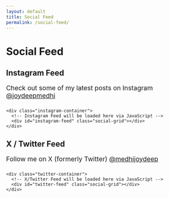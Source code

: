 ```yaml
---
layout: default
title: Social Feed
permalink: /social-feed/
---
```


# Social Feed

<div class="section">
  <h2 class="section-title">Instagram Feed</h2>
  <div class="instagram-feed">
    <p class="feed-intro">Check out some of my latest posts on Instagram <a href="https://instagram.com/joydeepmedhi" target="_blank" rel="noopener">@joydeepmedhi</a></p>
    
    <div class="instagram-container">
      <!-- Instagram Feed will be loaded here via JavaScript -->
      <div id="instagram-feed" class="social-grid"></div>
    </div>
  </div>
</div>

<div class="section">
  <h2 class="section-title">X / Twitter Feed</h2>
  <div class="twitter-feed">
    <p class="feed-intro">Follow me on X (formerly Twitter) <a href="https://x.com/medhijoydeep" target="_blank" rel="noopener">@medhijoydeep</a></p>
    
    <div class="twitter-container">
      <!-- X/Twitter Feed will be loaded here via JavaScript -->
      <div id="twitter-feed" class="social-grid"></div>
    </div>
  </div>
</div>

<script>
  // This is a simplified version that would need to be replaced with actual API calls
  // Instagram and Twitter APIs require authentication and proper setup
  
  document.addEventListener('DOMContentLoaded', function() {
    // Placeholder for Instagram feed
    const instagramFeed = document.getElementById('instagram-feed');
    const instagramPlaceholder = `
      <div class="social-feed-notice">
        <p>To display your Instagram feed, you'll need to:</p>
        <ol>
          <li>Set up an Instagram Basic Display API or Graph API</li>
          <li>Create an app in the Facebook Developer Portal</li>
          <li>Get access tokens and implement the API calls</li>
        </ol>
        <p>For a simpler alternative, consider embedding a widget from services like:</p>
        <ul>
          <li><a href="https://www.elfsight.com/instagram-feed-widget/" target="_blank">Elfsight</a></li>
          <li><a href="https://lightwidget.com/" target="_blank">LightWidget</a></li>
          <li><a href="https://www.powr.io/plugins/instagram-feed" target="_blank">POWr Instagram Feed</a></li>
        </ul>
      </div>
    `;
    instagramFeed.innerHTML = instagramPlaceholder;
    
    // Placeholder for Twitter feed
    const twitterFeed = document.getElementById('twitter-feed');
    const twitterPlaceholder = `
      <div class="social-feed-notice">
        <p>To display your X/Twitter feed, you can:</p>
        <ol>
          <li>Use the X (Twitter) widget by adding this code:</li>
          <li>
            <pre><code>&lt;a class="twitter-timeline" href="https://twitter.com/medhijoydeep"&gt;Tweets by @medhijoydeep&lt;/a&gt;
&lt;script async src="https://platform.twitter.com/widgets.js" charset="utf-8"&gt;&lt;/script&gt;</code></pre>
          </li>
        </ol>
        <p>Alternatively, use a third-party service like:</p>
        <ul>
          <li><a href="https://www.elfsight.com/twitter-feed-widget/" target="_blank">Elfsight Twitter Feed</a></li>
          <li><a href="https://www.powr.io/plugins/twitter-feed" target="_blank">POWr Twitter Feed</a></li>
        </ul>
      </div>
    `;
    twitterFeed.innerHTML = twitterPlaceholder;
  });
</script>

<style>
  .feed-intro {
    margin-bottom: 1.5rem;
    font-size: 1.1rem;
  }
  
  .social-grid {
    display: grid;
    grid-template-columns: repeat(auto-fill, minmax(250px, 1fr));
    gap: 1rem;
    margin-top: 1.5rem;
  }
  
  .social-feed-notice {
    background-color: var(--card-bg);
    border: 1px solid var(--border-color);
    border-radius: 8px;
    padding: 1.5rem;
    margin-bottom: 2rem;
    grid-column: 1 / -1;
  }
  
  .social-feed-notice pre {
    background-color: rgba(0, 0, 0, 0.05);
    padding: 0.8rem;
    border-radius: 4px;
    overflow-x: auto;
    margin: 1rem 0;
  }
  
  .social-feed-notice code {
    font-family: monospace;
    font-size: 0.9rem;
  }
  
  .social-feed-notice ul, .social-feed-notice ol {
    margin-left: 1.5rem;
    margin-bottom: 1rem;
  }
  
  @media (max-width: 768px) {
    .social-grid {
      grid-template-columns: 1fr;
    }
  }
</style>
